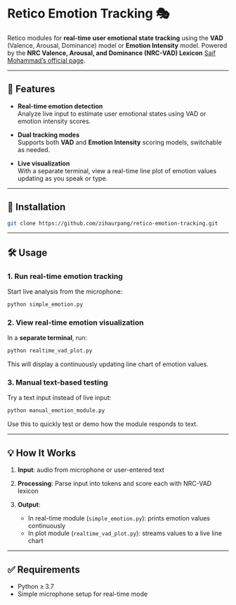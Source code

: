 # Retico Emotion Tracking 🎭

Retico modules for **real-time user emotional state tracking** using the **VAD** (Valence, Arousal, Dominance) model or **Emotion Intensity** model. Powered by the **NRC Valence, Arousal, and Dominance (NRC-VAD) Lexicon** [Saif Mohammad’s official page](https://saifmohammad.com/WebPages/nrc-vad.html).

---

## 🚀 Features

- **Real-time emotion detection**  
  Analyze live input to estimate user emotional states using VAD or emotion intensity scores.

- **Dual tracking modes**  
  Supports both **VAD** and **Emotion Intensity** scoring models, switchable as needed.

- **Live visualization**  
  With a separate terminal, view a real-time line plot of emotion values updating as you speak or type.

---

## 🧰 Installation

```bash
git clone https://github.com/zihaurpang/retico-emotion-tracking.git
````

---

## 🛠️ Usage

### 1. Run real-time emotion tracking

Start live analysis from the microphone:

```bash
python simple_emotion.py
```

### 2. View real-time emotion visualization

In a **separate terminal**, run:

```bash
python realtime_vad_plot.py
```

This will display a continuously updating line chart of emotion values.

### 3. Manual text-based testing

Try a text input instead of live input:

```bash
python manual_emotion_module.py
```

Use this to quickly test or demo how the module responds to text.

---

## 💡 How It Works

1. **Input**: audio from microphone or user-entered text
2. **Processing**: Parse input into tokens and score each with NRC-VAD lexicon
3. **Output**:

   * In real-time module (`simple_emotion.py`): prints emotion values continuously
   * In plot module (`realtime_vad_plot.py`): streams values to a live line chart

---

## ✅ Requirements

* Python ≥ 3.7
* Simple microphone setup for real-time mode

